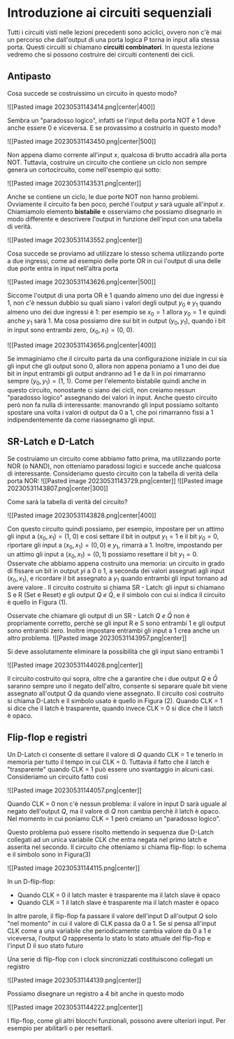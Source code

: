 # Introduzione ai circuiti sequenziali
Tutti i circuiti visti nelle lezioni precedenti sono aciclici, ovvero non c'è mai un percorso che dall'output di una porta logica P torna in input alla stessa porta. Questi circuiti si chiamano **circuiti combinatori**. In questa lezione vedremo che si possono costruire dei circuiti contenenti dei cicli.
## Antipasto
Cosa succede se costruissimo un circuito in questo modo?

![[Pasted image 20230531143414.png|center|400]]

Sembra un "paradosso logico", infatti se l'input della porta NOT è 1 deve anche essere 0 e viceversa. E se provassimo a costruirlo in questo modo?

![[Pasted image 20230531143450.png|center|500]]

Non appena diamo corrente all'input $x$, qualcosa di brutto accadrà alla porta NOT. Tuttavia, costruire un circuito che contiene un ciclo non sempre genera un cortocircuito, come nell'esempio qui sotto: 

![[Pasted image 20230531143531.png|center]]

Anche se contiene un ciclo, le due porte NOT non hanno problemi. Ovviamente il circuito fa ben poco, perché l'output $y$ sarà uguale all'input $x$. Chiamiamolo elemento **bistabile** e osserviamo che possiamo disegnarlo in modo differente e descrivere l'output in funzione dell'input con una tabella di verità.

![[Pasted image 20230531143552.png|center]]

Cosa succede se proviamo ad utilizzare lo stesso schema utilizzando porte a due ingressi, come ad esempio delle porte OR in cui l'output di una delle due porte entra in input nell'altra porta

![[Pasted image 20230531143626.png|center|500]]

Siccome l'output di una porta OR è 1 quando almeno uno dei due ingressi è 1, non c'è nessun dubbio su quali siano i valori degli output $y_0$ e $y_1$ quando almeno uno dei due ingressi è 1: per esempio se $x_{0}=1$ allora $y_{0}=1$ e quindi anche $y_{1}$ sarà 1. Ma cosa possiamo dire sui bit in output $(y_{0},y_{1})$, quando i bit in input sono entrambi zero, $(x_{0},x_{1})=(0,\: 0)$.

![[Pasted image 20230531143656.png|center|400]]

Se immaginiamo che il circuito parta da una configurazione iniziale in cui sia gli input che gli output sono 0, allora non appena poniamo a 1 uno dei due bit in input entrambi gli output andranno ad 1 e da lì in poi rimarranno sempre $(y_{0}, y_{1})=(1,\:1)$.
Come per l'elemento bistabile quindi anche in questo circuito, nonostante ci siano dei cicli, non creiamo nessun "paradosso logico" assegnando dei valori in input. Anche questo circuito però non fa nulla di interessante: manovrando gli input possiamo soltanto spostare una volta i valori di output da 0 a 1, che poi rimarranno fissi a 1 indipendentemente da come riassegnamo gli input.

## SR-Latch e D-Latch
Se costruiamo un circuito come abbiamo fatto prima, ma utilizzando porte NOR (o NAND), non otteniamo paradossi logici e succede anche qualcosa di interessante.
Consideriamo questo circuito con la tabella di verità della porta NOR:
![[Pasted image 20230531143729.png|center]]
![[Pasted image 20230531143807.png|center|300]]


Come sarà la tabella di verità del circuito?

![[Pasted image 20230531143828.png|center|400]]

Con questo circuito quindi possiamo, per esempio, impostare per un attimo gli input a $(x_{0}, x_{1})=(1,\:0)$ e così settare il bit in output $y_{1}=1$ e il bit $y_{0}= 0$, riportare gli input a $(x_{0},x_{1})= (0,0)$ e $y_{1}$, rimarrà a 1.
Inoltre, impostando per un attimo gli input a $(x_{0}, x_{1})=(0,1)$ possiamo resettare il bit $y_{1} = 0$.
Osservate che abbiamo  appena costruito una memoria: un circuito in grado di fissare un bit in output $yi$ a 0 o 1, a seconda dei valori assegnati agli input $(x_{0}, x_{1})$, e ricordare il bit assegnato a $y_{1}$ quando entrambi gli input tornano ad avere valore .
Il circuito costruito si chiama SR - Latch: gli input si chiamano S e R (Set e Reset) e gli output $Q \ e \ \bar Q$, e il simbolo con cui si indica il circuito è quello in Figura (1).

Osservate che chiamare gli output di un SR - Latch $Q  \ e \ \bar Q$ non è propriamente corretto, perchè se gli input R e S sono entrambi 1 e gli output sono entrambi zero. Inoltre impostare entrambi gli input a 1 crea anche un altro problema.
![[Pasted image 20230531143957.png|center]]

Si deve assolutamente eliminare la possibilità che gli input siano entrambi 1

![[Pasted image 20230531144028.png|center]]

Il circuito costruito qui sopra, oltre che a garantire che i due output $Q$ e $\bar Q$ saranno sempre uno il negato dell'altro, consente si separare quale bit viene assegnato all'output $Q$ da quando viene assegnato.
Il circuito così costruito si chiama D-Latch e il simbolo usato è quello in Figura (2).
Quando CLK = 1 si dice che il latch è trasparente, quando invece CLK = 0 si dice che il latch è opaco.

## Flip-flop e registri
Un D-Latch ci consente di settare il valore di $Q$ quando CLK = 1 e tenerlo in memoria per tutto il tempo in cui CLK = 0. Tuttavia il fatto che il latch è "trasparente" quando CLK = 1 può essere uno svantaggio in alcuni casi. Consideriamo un circuito fatto così

![[Pasted image 20230531144057.png|center]]

Quando CLK = 0 non c'è nessun problema: il valore in input D sarà uguale al negato dell'output $Q$, ma il valore di $Q$ non cambia perchè il latch è opaco. Nel momento in cui poniamo CLK = 1 però creiamo un "paradosso logico".

Questo problema può essere risolto mettendo in sequenza due D-Latch collegati ad un unica variabile CLK che entra negata nel primo latch e asserita nel secondo. Il circuito che otteniamo si chiama flip-flop: lo schema e il simbolo sono in Figura(3)

![[Pasted image 20230531144115.png|center]]

In un D-flip-flop:
- Quando CLK = 0 il latch master è trasparente ma il latch slave è opaco
- Quando CLK = 1 il latch slave è trasparente ma il latch master è opaco

In altre parole, il flip-flop fa passare il valore dell'input D all'output $Q$ solo "nel momento" in cui il valore di CLK passa da 0 a 1.
Se si pensa all'input CLK come a una variabile che periodicamente cambia valore da 0 a 1 e viceversa, l'output $Q$ rappresenta lo stato lo stato attuale del flip-flop e l'input D il suo stato futuro

Una serie di flip-flop con i clock sincronizzati costituiscono collegati un registro

![[Pasted image 20230531144139.png|center]]

Possiamo disegnare un registro a 4 bit anche in questo modo

![[Pasted image 20230531144222.png|center]]

I flip-flop, come gli altri blocchi funzionali, possono avere ulteriori input. Per esempio per abilitarli o per resettarli.